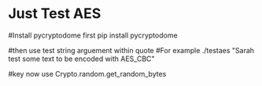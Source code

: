 # Just Test AES

#Install pycryptodome first
pip install pycryptodome

#then use test string arguement within quote
#For example
./testaes "Sarah test some text to be encoded with AES_CBC"

#key now use Crypto.random.get_random_bytes
